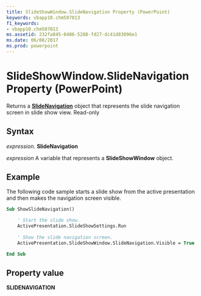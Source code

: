 ```yaml
---
title: SlideShowWindow.SlideNavigation Property (PowerPoint)
keywords: vbapp10.chm507013
f1_keywords:
- vbapp10.chm507013
ms.assetid: 232fa845-0486-5288-fd27-dc41d83096e1
ms.date: 06/08/2017
ms.prod: powerpoint
---
```



# SlideShowWindow.SlideNavigation Property (PowerPoint)

Returns a **[SlideNavigation](slidenavigation-object-powerpoint.md)** object that represents the slide navigation screen in slide show view. Read-only


## Syntax

 _expression_. **SlideNavigation**

 _expression_ A variable that represents a **SlideShowWindow** object.


## Example

The following code sample starts a slide show from the active presentation and then makes the navigation screen visible.


```vb
Sub ShowSlideNavigation()

    ' Start the slide show.
    ActivePresentation.SlideShowSettings.Run
    
    ' Show the slide navigation screen.
    ActivePresentation.SlideShowWindow.SlideNavigation.Visible = True

End Sub
```


## Property value

 **SLIDENAVIGATION**


